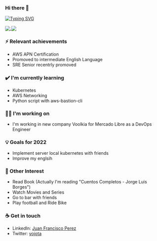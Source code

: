 ### Hi there 👋

[![Typing SVG](https://readme-typing-svg.herokuapp.com?duration=3000&vCenter=true&width=401&height=100&lines=SysAdmin+Linux;DevOps;I'm+learning+always;Cloud+Engineer)](https://git.io/typing-svg)

<a href="https://github.com/anuraghazra/github-readme-stats">
  <img align="center" src="https://github-readme-stats.vercel.app/api?username=yojota&show_icons=true&theme=radical" />
</a>
<a href="https://github.com/anuraghazra/convoychat">
  <img align="center" src="https://github-readme-stats.vercel.app/api/top-langs/?username=yojota&layout=compactt" />
</a>

### ⚡ Relevant achievements

- AWS APN Certification 
- Promoved to intermediate English Language   
- SRE Senior recentrly promoved

### ✔️ I'm currently learning
- Kubernetes
- AWS Networking
- Python script with aws-bastion-cli

### 👩‍💻 I'm working on
- I'm working in new company Voolkia for Mercado Libre as a DevOps Engineer

### 💡 Goals for 2022
- Implement server local kubernetes with friends
- Improve my englsih

### 🌴 Other Interest 
- Read Book (Actually I'm reading "Cuentos Completos - Jorge Luis Borges")
- Watch Movies and Series
- Go to bar with friends 
- Play football and Ride Bike

### ☕ Get in touch
- LinkedIn: <a href = "https://www.linkedin.com/in/juan-francisco-perez-b0759632/">Juan Francisco Perez</a>
- Twitter: <a href = "https://twitter.com/yojota">yojota</a>
<br>
<br>
